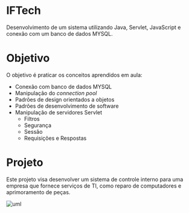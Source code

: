 # IFTech
Desenvolvimento de um sistema utilizando Java, Servlet, JavaScript e conexão com um banco de dados MYSQL.

# Objetivo

O objetivo é praticar os conceitos aprendidos em aula:

- Conexão com banco de dados MYSQL
- Manipulação do _connection pool_
- Padrões de design orientados a objetos
- Padrões de desenvolvimento de software
- Manipulação de servidores Servlet
  - Filtros
  - Segurança
  - Sessão
  - Requisições e Respostas

# Projeto

Este projeto visa desenvolver um sistema de controle interno para uma empresa que fornece serviços de TI, como reparo de computadores e aprimoramento de peças. 

![uml](https://github.com/user-attachments/assets/70ae26de-b86c-4e8b-878f-aab1e7d144d8)
